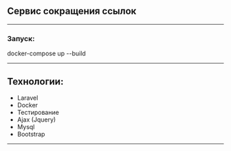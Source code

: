 
## Сервис сокращения ссылок

---

### Запуск:
docker-compose up --build

---

## Технологии:

- Laravel
- Docker
- Тестирование
- Ajax (Jquery)
- Mysql
- Bootstrap

---
